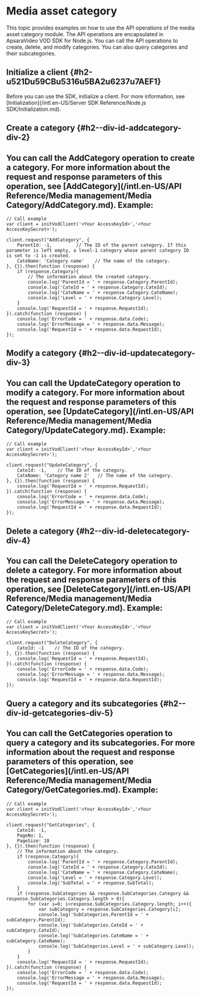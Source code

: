 Media asset category 
=========================================

This topic provides examples on how to use the API operations of the media asset category module. The API operations are encapsulated in ApsaraVideo VOD SDK for Node.js. You can call the API operations to create, delete, and modify categories. You can also query categories and their subcategories.

Initialize a client {#h2-u521Du59CBu5316u5BA2u6237u7AEF1}
---------------------------------------------------------

Before you can use the SDK, initialize a client. For more information, see [Initialization](/intl.en-US/Server SDK Reference/Node.js SDK/Initialization.md).

Create a category {#h2--div-id-addcategory-div-2}
-------------------------------------------------

You can call the AddCategory operation to create a category.
For more information about the request and response parameters of this operation, see [AddCategory](/intl.en-US/API Reference/Media management/Media Category/AddCategory.md). Example: 
------------------------------------------------------------------------------------------------------------------------------------------------------------------------------------------------------------------------------------------------------------------------------------------------------

    // Call example
    var client = initVodClient('<Your AccessKeyId>','<Your AccessKeySecret>');
    
    client.request("AddCategory", {
        ParentId: -1,         // The ID of the parent category. If this parameter is left empty, a level-1 category whose parent category ID is set to -1 is created.
        CateName: 'Category name'    // The name of the category.
    }, {}).then(function (response) {
        if (response.Category){
            // The information about the created category.
            console.log('ParentId = ' + response.Category.ParentId);
            console.log('CateId = ' + response.Category.CateId);
            console.log('CateName = ' + response.Category.CateName);
            console.log('Level = ' + response.Category.Level);
        }
        console.log('RequestId = ' + response.RequestId);
    }).catch(function (response) {
        console.log('ErrorCode = ' + response.data.Code);
        console.log('ErrorMessage = ' + response.data.Message);
        console.log('RequestId = ' + response.data.RequestId);
    });



Modify a category {#h2--div-id-updatecategory-div-3}
----------------------------------------------------

You can call the UpdateCategory operation to modify a category.
For more information about the request and response parameters of this operation, see [UpdateCategory](/intl.en-US/API Reference/Media management/Media Category/UpdateCategory.md). Example: 
---------------------------------------------------------------------------------------------------------------------------------------------------------------------------------------------------------------------------------------------------------------------------------------------------------------

    // Call example
    var client = initVodClient('<Your AccessKeyId>','<Your AccessKeySecret>');
    
    client.request("UpdateCategory", {
        CateId: -1,    // The ID of the category.
        CateName: 'Category name 2'   // The name of the category.
    }, {}).then(function (response) {
        console.log('RequestId = ' + response.RequestId);
    }).catch(function (response) {
        console.log('ErrorCode = ' + response.data.Code);
        console.log('ErrorMessage = ' + response.data.Message);
        console.log('RequestId = ' + response.data.RequestId);
    });



Delete a category {#h2--div-id-deletecategory-div-4}
----------------------------------------------------

You can call the DeleteCategory operation to delete a category.
For more information about the request and response parameters of this operation, see [DeleteCategory](/intl.en-US/API Reference/Media management/Media Category/DeleteCategory.md). Example: 
---------------------------------------------------------------------------------------------------------------------------------------------------------------------------------------------------------------------------------------------------------------------------------------------------------------

    // Call example
    var client = initVodClient('<Your AccessKeyId>','<Your AccessKeySecret>');
    
    client.request("DeleteCategory", {
        CateId: -1    // The ID of the category.
    }, {}).then(function (response) {
        console.log('RequestId = ' + response.RequestId);
    }).catch(function (response) {
        console.log('ErrorCode = ' + response.data.Code);
        console.log('ErrorMessage = ' + response.data.Message);
        console.log('RequestId = ' + response.data.RequestId);
    });



Query a category and its subcategories {#h2--div-id-getcategories-div-5}
------------------------------------------------------------------------

You can call the GetCategories operation to query a category and its subcategories.
For more information about the request and response parameters of this operation, see [GetCategories](/intl.en-US/API Reference/Media management/Media Category/GetCategories.md). Example: 
---------------------------------------------------------------------------------------------------------------------------------------------------------------------------------------------------------------------------------------------------------------------------------------------------------------------------------

    // Call example
    var client = initVodClient('<Your AccessKeyId>','<Your AccessKeySecret>');
    
    client.request("GetCategories", {
        CateId: -1,
        PageNo: 1,
        PageSize: 10
    }, {}).then(function (response) {
        // The information about the category.
        if (response.Category){
            console.log('ParentId = ' + response.Category.ParentId);
            console.log('CateId = ' + response.Category.CateId);
            console.log('CateName = ' + response.Category.CateName);
            console.log('Level = ' + response.Category.Level);
            console.log('SubTotal = ' + response.SubTotal);
        }
        if (response.SubCategories && response.SubCategories.Category && response.SubCategories.Category.length > 0){
            for (var i=0; i<response.SubCategories.Category.length; i++){
                var subCategory = response.SubCategories.Category[i];
                console.log('SubCategories.ParentId = ' + subCategory.ParentId);
                console.log('SubCategories.CateId = ' + subCategory.CateId);
                console.log('SubCategories.CateName = ' + subCategory.CateName);
                console.log('SubCategories.Level = ' + subCategory.Level);
            }
        }
        console.log('RequestId = ' + response.RequestId);
    }).catch(function (response) {
        console.log('ErrorCode = ' + response.data.Code);
        console.log('ErrorMessage = ' + response.data.Message);
        console.log('RequestId = ' + response.data.RequestId);
    });


